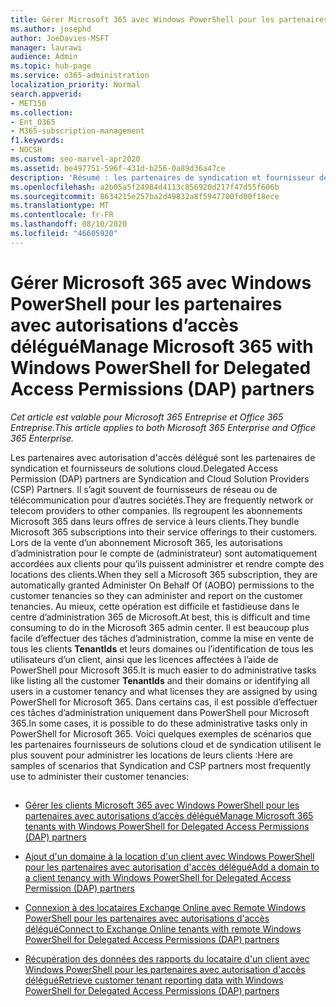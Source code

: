 ```yaml
---
title: Gérer Microsoft 365 avec Windows PowerShell pour les partenaires DAP
ms.author: josephd
author: JoeDavies-MSFT
manager: laurawi
audience: Admin
ms.topic: hub-page
ms.service: o365-administration
localization_priority: Normal
search.appverid:
- MET150
ms.collection:
- Ent_O365
- M365-subscription-management
f1.keywords:
- NOCSH
ms.custom: seo-marvel-apr2020
ms.assetid: be497751-596f-431d-b256-0a89d36a47ce
description: 'Résumé : les partenaires de syndication et fournisseur de solutions Cloud peuvent utiliser Windows PowerShell pour gérer les locataires de clients Microsoft 365.'
ms.openlocfilehash: a2b05a5f24984d4113c856920d217f47d55f606b
ms.sourcegitcommit: 8634215e257ba2d49832a8f5947700fd00f18ece
ms.translationtype: MT
ms.contentlocale: fr-FR
ms.lasthandoff: 08/10/2020
ms.locfileid: "46605920"
---
```

# <a name="manage-microsoft-365-with-windows-powershell-for-delegated-access-permissions-dap-partners"></a><span data-ttu-id="7e632-103">Gérer Microsoft 365 avec Windows PowerShell pour les partenaires avec autorisations d’accès délégué</span><span class="sxs-lookup"><span data-stu-id="7e632-103">Manage Microsoft 365 with Windows PowerShell for Delegated Access Permissions (DAP) partners</span></span>

<span data-ttu-id="7e632-104">*Cet article est valable pour Microsoft 365 Entreprise et Office 365 Entreprise.*</span><span class="sxs-lookup"><span data-stu-id="7e632-104">*This article applies to both Microsoft 365 Enterprise and Office 365 Enterprise.*</span></span>

<span data-ttu-id="7e632-105">Les partenaires avec autorisation d'accès délégué sont les partenaires de syndication et fournisseurs de solutions cloud.</span><span class="sxs-lookup"><span data-stu-id="7e632-105">Delegated Access Permission (DAP) partners are Syndication and Cloud Solution Providers (CSP) Partners.</span></span> <span data-ttu-id="7e632-106">Il s’agit souvent de fournisseurs de réseau ou de télécommunication pour d’autres sociétés.</span><span class="sxs-lookup"><span data-stu-id="7e632-106">They are frequently network or telecom providers to other companies.</span></span> <span data-ttu-id="7e632-107">Ils regroupent les abonnements Microsoft 365 dans leurs offres de service à leurs clients.</span><span class="sxs-lookup"><span data-stu-id="7e632-107">They bundle Microsoft 365 subscriptions into their service offerings to their customers.</span></span> <span data-ttu-id="7e632-108">Lors de la vente d’un abonnement Microsoft 365, les autorisations d’administration pour le compte de (administrateur) sont automatiquement accordées aux clients pour qu’ils puissent administrer et rendre compte des locations des clients.</span><span class="sxs-lookup"><span data-stu-id="7e632-108">When they sell a Microsoft 365 subscription, they are automatically granted Administer On Behalf Of (AOBO) permissions to the customer tenancies so they can administer and report on the customer tenancies.</span></span> <span data-ttu-id="7e632-109">Au mieux, cette opération est difficile et fastidieuse dans le centre d’administration 365 de Microsoft.</span><span class="sxs-lookup"><span data-stu-id="7e632-109">At best, this is difficult and time consuming to do in the Microsoft 365 admin center.</span></span> <span data-ttu-id="7e632-110">Il est beaucoup plus facile d’effectuer des tâches d’administration, comme la mise en vente de tous les clients **TenantIds** et leurs domaines ou l’identification de tous les utilisateurs d’un client, ainsi que les licences affectées à l’aide de PowerShell pour Microsoft 365.</span><span class="sxs-lookup"><span data-stu-id="7e632-110">It is much easier to do administrative tasks like listing all the customer **TenantIds** and their domains or identifying all users in a customer tenancy and what licenses they are assigned by using PowerShell for Microsoft 365.</span></span> <span data-ttu-id="7e632-111">Dans certains cas, il est possible d’effectuer ces tâches d’administration uniquement dans PowerShell pour Microsoft 365.</span><span class="sxs-lookup"><span data-stu-id="7e632-111">In some cases, it is possible to do these administrative tasks only in PowerShell for Microsoft 365.</span></span> <span data-ttu-id="7e632-112">Voici quelques exemples de scénarios que les partenaires fournisseurs de solutions cloud et de syndication utilisent le plus souvent pour administrer les locations de leurs clients :</span><span class="sxs-lookup"><span data-stu-id="7e632-112">Here are samples of scenarios that Syndication and CSP partners most frequently use to administer their customer tenancies:</span></span>
  
## 

- [<span data-ttu-id="7e632-113">Gérer les clients Microsoft 365 avec Windows PowerShell pour les partenaires avec autorisations d’accès délégué</span><span class="sxs-lookup"><span data-stu-id="7e632-113">Manage Microsoft 365 tenants with Windows PowerShell for Delegated Access Permissions (DAP) partners</span></span>](manage-office-365-tenants-with-windows-powershell-for-delegated-access-permissio.md)
    
- [<span data-ttu-id="7e632-114">Ajout d'un domaine à la location d'un client avec Windows PowerShell pour les partenaires avec autorisation d'accès délégué</span><span class="sxs-lookup"><span data-stu-id="7e632-114">Add a domain to a client tenancy with Windows PowerShell for Delegated Access Permission (DAP) partners</span></span>](add-a-domain-to-a-client-tenancy-with-windows-powershell-for-delegated-access-pe.md)
    
- [<span data-ttu-id="7e632-115">Connexion à des locataires Exchange Online avec Remote Windows PowerShell pour les partenaires avec autorisations d'accès délégué</span><span class="sxs-lookup"><span data-stu-id="7e632-115">Connect to Exchange Online tenants with remote Windows PowerShell for Delegated Access Permissions (DAP) partners</span></span>](connect-to-exchange-online-tenants-with-remote-windows-powershell-for-delegated.md)
    
- [<span data-ttu-id="7e632-116">Récupération des données des rapports du locataire d'un client avec Windows PowerShell pour les partenaires avec autorisation d'accès délégué</span><span class="sxs-lookup"><span data-stu-id="7e632-116">Retrieve customer tenant reporting data with Windows PowerShell for Delegated Access Permissions (DAP) partners</span></span>](retrieve-customer-tenant-reporting-data-with-windows-powershell-for-delegated-ac.md)
    

    

